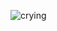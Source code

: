 ![crying](https://user-images.githubusercontent.com/99400979/208913002-dcd6ccde-5c77-4925-9f21-838b67670697.jpg)
